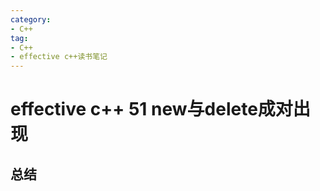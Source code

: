 ```yaml
---
category: 
- C++
tag:
- C++
- effective c++读书笔记
---
```


# effective c++ 51 new与delete成对出现

## 总结



